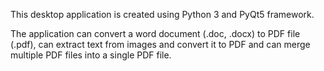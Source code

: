 This desktop application is created using Python 3 and PyQt5 framework.

The application can convert a word document (.doc, .docx) to PDF file (.pdf), 
can extract text from images and convert it to PDF and can merge multiple PDF files into a single PDF file.
